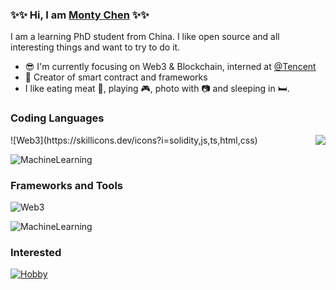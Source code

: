 ### ✨✨ Hi, I am [Monty Chen](https://umiotter.com) ✨✨

I am a learning PhD student from China. I like open source and all interesting things and want to try to do it.

- :sunglasses: I'm currently focusing on Web3 & Blockchain, interned at [@Tencent](https://github.com/Tencent/)
- :hammer: Creator of smart contract and frameworks
- I like eating meat 🍖, playing 🎮, photo with 📷 and sleeping in 🛏️.


### Coding Languages
<!-- github-stats:start -->
<!-- prettier-ignore-start -->
<!-- markdownlint-disable -->
<img align="right" src="https://github-readme-stats.vercel.app/api?username=umiotter&show_icons=true&icon_color=0078e7&title_color=0078e7&include_all_commits=true"/>
<!-- markdownlint-restore -->
<!-- prettier-ignore-end -->
<!-- github-stats:end -->
<!-- languages:start -->
<!-- prettier-ignore-start -->
<!-- markdownlint-disable -->
![Web3](https://skillicons.dev/icons?i=solidity,js,ts,html,css)

![MachineLearning](https://skillicons.dev/icons?i=py,matlab)
<!-- markdownlint-restore -->
<!-- prettier-ignore-end -->
<!-- languages:end -->


### Frameworks and Tools
<!-- tools:start -->
<!-- prettier-ignore-start -->
<!-- markdownlint-disable -->
![Web3](https://skillicons.dev/icons?i=hardhat,js,ts,html,css)

![MachineLearning](https://skillicons.dev/icons?i=pytorch,tensorflow,matlab)
<!-- markdownlint-restore -->
<!-- prettier-ignore-end -->
<!-- tools:end -->

### Interested
<!-- interested:start -->
<!-- prettier-ignore-start -->
<!-- markdownlint-disable -->
[![Hobby](https://skillicons.dev/icons?i=ps,ae,pr,blender)](https://skillicons.dev)
<!-- markdownlint-restore -->
<!-- prettier-ignore-end -->
<!-- interested:end -->
